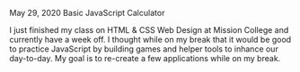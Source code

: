 May 29, 2020
Basic JavaScript Calculator

I just finished my class on HTML & CSS Web Design at Mission College and currently have a week off. I thought while on my break that it would be good to practice JavaScript by building games and helper tools to inhance our day-to-day. My goal is to re-create a few applications while on my break.